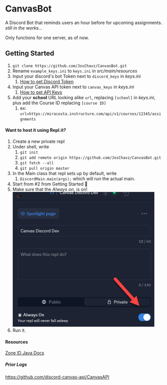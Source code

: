 # CanvasBot

A Discord Bot that reminds users an hour before for upcoming assignments.<br>
*still in the works...*

Only functions for one server, as of now.
## Getting Started
1. `git clone https://github.com/JosChavz/CanvasBot.git`
1. Rename `example_keys.ini` to `keys.ini` in *src/main/resources*
1. Input your discord's bot Token next to `discord_keys` in *keys.ini*
   1. [How to get Discord Token](https://www.writebots.com/discord-bot-token/)
1. Input your Canvas API token next to `canvas_keys` in *keys.ini*
   1. [How to get API Keys](https://community.canvaslms.com/t5/Student-Guide/How-do-I-manage-API-access-tokens-as-a-student/ta-p/273)
1. Add your **school** URL looking alike `url`, replacing `[school]` in *keys.ini*, plus add the Course ID replacing `[course ID]`
   1. ex: `url=https://miracosta.instructure.com/api/v1/courses/12345/assignments`

#### Want to host it using Repl.it?
1. Create a new private repl
1. Under shell, write
   1. `git init`
   1. `git add remote origin https://github.com/JosChavz/CanvasBot.git`
   1. `git fetch --all`
   1. `git pull origin master`
1. In the Main class that repl sets up by default, write
   1. `DiscordMain.main(args);`
      which will run the actual main.
1. Start from #2 from Getting Started 🔼
1. Make sure that the *Always on*, is on!<br>![Always on in Repl.it](images/for_repl.png)
1. Run it.

#### Resources
[Zone ID Java Docs](https://docs.oracle.com/javase/8/docs/api/java/time/ZoneId.html)

##### Prior Logs
https://github.com/discord-canvas-api/CanvasAPI
